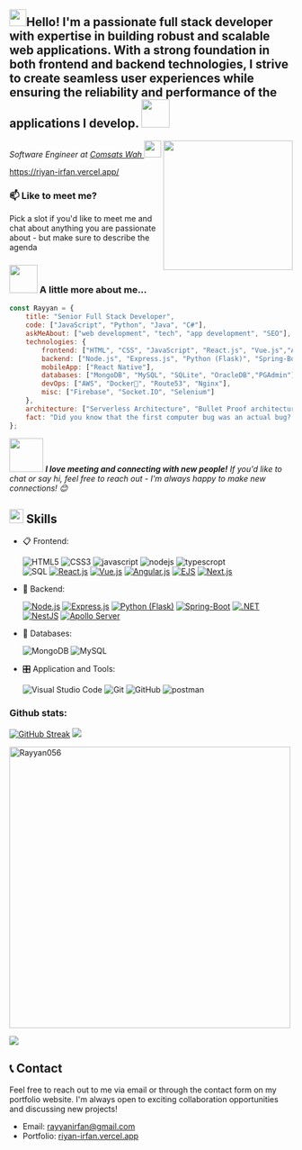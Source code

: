 <h2><img src="https://emojis.slackmojis.com/emojis/images/1531849430/4246/blob-sunglasses.gif?1531849430" width="30"/>Hello! I'm a passionate full stack developer with expertise in building robust and scalable web applications. With a strong foundation in both frontend and backend technologies, I strive to create seamless user experiences while ensuring the reliability and performance of the applications I develop.
<img src="https://media.giphy.com/media/12oufCB0MyZ1Go/giphy.gif" width="50"></h2>
<img align='right' src="https://media.giphy.com/media/M9gbBd9nbDrOTu1Mqx/giphy.gif" width="230">
<p><em>Software Engineer at <a href="https://www.footloose.io/">Comsats Wah
</a><img src="https://media.giphy.com/media/WUlplcMpOCEmTGBtBW/giphy.gif" width="30"> 
</em></p>
<a href = 'https://riyan-irfan.vercel.app/'>https://riyan-irfan.vercel.app/ </a>

<!-- [![Twitter Follow](https://img.shields.io/twitter/follow/misteranmol?label=Follow)](https://twitter.com/intent/follow?screen_name=misteranmol)
[![Linkedin: anmol](https://img.shields.io/badge/-anmol-blue?style=flat-square&logo=Linkedin&logoColor=white&link=https://www.linkedin.com/in/anmol-p-singh/)](https://www.linkedin.com/in/anmol098/)
![GitHub followers](https://img.shields.io/github/followers/anmol098?label=Follow&style=social)
[![website](https://img.shields.io/badge/Website-46a2f1.svg?&style=flat-square&logo=Google-Chrome&logoColor=white&link=https://anmolsingh.me/)](https://anmolsingh.me/)
![](https://visitor-badge.glitch.me/badge?page_id=anmol098.anmol098)
![Waka Readme](https://github.com/anmol098/anmol098/workflows/Waka%20Readme/badge.svg)
 -->
### 📫 Like to meet me?

Pick a slot if you'd like to meet me and chat about anything you are passionate about - but make sure to describe the agenda


### <img src="https://media.giphy.com/media/VgCDAzcKvsR6OM0uWg/giphy.gif" width="50"> A little more about me...  

```javascript
const Rayyan = {
    title: "Senior Full Stack Developer",
    code: ["JavaScript", "Python", "Java", "C#"],
    askMeAbout: ["web development", "tech", "app development", "SEO"],
    technologies: {
        frontend: ["HTML", "CSS", "JavaScript", "React.js", "Vue.js","Angular.js","EJS"],
        backend: ["Node.js", "Express.js", "Python (Flask)", "Spring-Boot",".Net","NestJs","Apollo Server"],
        mobileApp: ["React Native"],
        databases: ["MongoDB", "MySQL", "SQLite", "OracleDB","PGAdmin"],
        devOps: ["AWS", "Docker🐳", "Route53", "Nginx"],
        misc: ["Firebase", "Socket.IO", "Selenium"]
    },
    architecture: ["Serverless Architecture", "Bullet Proof architecture", "Microservice architecture" "Single Page Applications"],
    fact: "Did you know that the first computer bug was an actual bug? In 1947, a moth caused a malfunction in the Harvard Mark II computer, and the term 'debugging' was coined when the moth was removed from the machine."
};

```

<img src="https://media.giphy.com/media/LnQjpWaON8nhr21vNW/giphy.gif" width="60"> <em><b>I love meeting and connecting with new people!</b> If you'd like to chat or say hi, feel free to reach out - I'm always happy to make new connections! 😊</em>



## <img src="https://media2.giphy.com/media/QssGEmpkyEOhBCb7e1/giphy.gif?cid=ecf05e47a0n3gi1bfqntqmob8g9aid1oyj2wr3ds3mg700bl&rid=giphy.gif" width ="25"><b> Skills</b>

<p align="center">

- 📋 Frontend: 
    
    ![HTML5](https://img.shields.io/badge/html5-%23E34F26.svg?style=for-the-badge&logo=html5&logoColor=white)
    ![CSS3](https://img.shields.io/badge/css3-%231572B6.svg?style=for-the-badge&logo=css3&logoColor=white)
    ![javascript](https://img.shields.io/badge/javascript%20-%23323330.svg?&style=for-the-badge&logo=javascript&logoColor=%23F7DF1E)
    ![nodejs](https://img.shields.io/badge/node.js%20-%2343853D.svg?&style=for-the-badge&logo=node.js&logoColor=white)
    ![typescropt](https://img.shields.io/badge/TypeScript-007ACC?style=for-the-badge&logo=typescript&logoColor=white)   
    ![SQL](https://custom-icon-badges.herokuapp.com/badge/SQL-025E8C.svg?logo=database&logoColor=white)
    [![React.js](https://img.shields.io/badge/React.js-%2361DAFB.svg?style=for-the-badge&logo=react&logoColor=white)](https://reactjs.org/)
    [![Vue.js](https://img.shields.io/badge/Vue.js-%234FC08D.svg?style=for-the-badge&logo=vue.js&logoColor=white)](https://vuejs.org/)
    [![Angular.js](https://img.shields.io/badge/Angular.js-%23DD0031.svg?style=for-the-badge&logo=angularjs&logoColor=white)](https://angular.io/)
    [![EJS](https://img.shields.io/badge/EJS-%23FBEAE1.svg?style=for-the-badge&logo=ejs&logoColor=white)](https://ejs.co/)
    [![Next.js](https://img.shields.io/badge/Next.js-%23000000.svg?style=for-the-badge&logo=next.js&logoColor=white)](https://nextjs.org/)
    
- 🎨 Backend:

    [![Node.js](https://img.shields.io/badge/Node.js-%2343853D.svg?style=for-the-badge&logo=node.js&logoColor=white)](https://nodejs.org/)
    [![Express.js](https://img.shields.io/badge/Express.js-%23333333.svg?style=for-the-badge&logo=express&logoColor=white)](https://expressjs.com/)
    [![Python (Flask)](https://img.shields.io/badge/Python%20(Flask)-%23000.svg?style=for-the-badge&logo=python&logoColor=white)](https://flask.palletsprojects.com/)
    [![Spring-Boot](https://img.shields.io/badge/Spring--Boot-%236DB33F.svg?style=for-the-badge&logo=spring&logoColor=white)](https://spring.io/projects/spring-boot)
    [![.NET](https://img.shields.io/badge/.NET-%235C2D91.svg?style=for-the-badge&logo=.net&logoColor=white)](https://dotnet.microsoft.com/)
    [![NestJS](https://img.shields.io/badge/NestJS-%23E0234E.svg?style=for-the-badge&logo=nestjs&logoColor=white)](https://nestjs.com/)
    [![Apollo Server](https://img.shields.io/badge/Apollo%20Server-%23FFFFFF.svg?style=for-the-badge&logo=apollo-graphql&logoColor=white)](https://www.apollographql.com/docs/apollo-server/)
    
- 💾 Databases:

    
    ![MongoDB](https://img.shields.io/badge/MongoDB-%234ea94b.svg?&style=for-the-badge&logo=mongodb&logoColor=white) 
    ![MySQL](https://img.shields.io/badge/MySQL-00000F?style=for-the-badge&logo=mysql&logoColor=white)
    
    
- 🎛️ Application and Tools:

    ![Visual Studio Code](https://img.shields.io/badge/Visual%20Studio%20Code-0078d7.svg?style=for-the-badge&logo=visual-studio-code&logoColor=white)
    ![Git](https://img.shields.io/badge/git-%23F05033.svg?style=for-the-badge&logo=git&logoColor=white)
    ![GitHub](https://img.shields.io/badge/github-%23121011.svg?style=for-the-badge&logo=github&logoColor=white)
    ![postman](https://img.shields.io/badge/Postman-FF6C37?style=for-the-badge&logo=Postman&logoColor=white)
    
</p>

### Github stats:
[![GitHub Streak](https://github-readme-streak-stats.herokuapp.com/?user=Rayyan056&theme=radical)](https://git.io/streak-stats) 
<img src="https://user-images.githubusercontent.com/73097560/115834477-dbab4500-a447-11eb-908a-139a6edaec5c.gif"></a>

<p align="left">
    <a href="https://github.com/usamadevops"><img src="https://github-profile-summary-cards.vercel.app/api/cards/profile-details?username=Rayyan056&theme=tokyonight&hide_border=true"  width="500" alt="Rayyan056"/></a>

</p>
 <img src="https://user-images.githubusercontent.com/73097560/115834477-dbab4500-a447-11eb-908a-139a6edaec5c.gif"></a>
    
## 📞 Contact

Feel free to reach out to me via email or through the contact form on my portfolio website. I'm always open to exciting collaboration opportunities and discussing new projects!

- Email: rayyanirfan@gmail.com
- Portfolio: [riyan-irfan.vercel.app](https://riyan-irfan.vercel.app)

